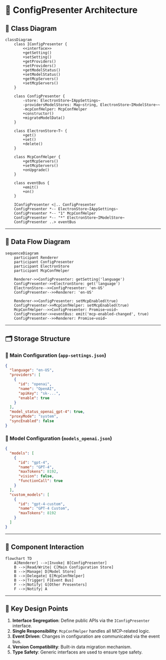 # 🧩 ConfigPresenter Architecture

## 📘 Class Diagram

```mermaid
classDiagram
    class IConfigPresenter {
        <<interface>>
        +getSetting()
        +setSetting()
        +getProviders()
        +setProviders()
        +getModelStatus()
        +setModelStatus()
        +getMcpServers()
        +setMcpServers()
    }

    class ConfigPresenter {
        -store: ElectronStore~IAppSettings~
        -providersModelStores: Map~string, ElectronStore~IModelStore~~
        -mcpConfHelper: McpConfHelper
        +constructor()
        +migrateModelData()
    }

    class ElectronStore~T~ {
        +get()
        +set()
        +delete()
    }

    class McpConfHelper {
        +getMcpServers()
        +setMcpServers()
        +onUpgrade()
    }

    class eventBus {
        +emit()
        +on()
    }

    IConfigPresenter <|.. ConfigPresenter
    ConfigPresenter *-- ElectronStore~IAppSettings~
    ConfigPresenter *-- "1" McpConfHelper
    ConfigPresenter *-- "*" ElectronStore~IModelStore~
    ConfigPresenter ..> eventBus
```

---

## 🔄 Data Flow Diagram

```mermaid
sequenceDiagram
    participant Renderer
    participant ConfigPresenter
    participant ElectronStore
    participant McpConfHelper

    Renderer->>ConfigPresenter: getSetting('language')
    ConfigPresenter->>ElectronStore: get('language')
    ElectronStore-->>ConfigPresenter: 'en-US'
    ConfigPresenter-->>Renderer: 'en-US'

    Renderer->>ConfigPresenter: setMcpEnabled(true)
    ConfigPresenter->>McpConfHelper: setMcpEnabled(true)
    McpConfHelper-->>ConfigPresenter: Promise~void~
    ConfigPresenter->>eventBus: emit('mcp-enabled-changed', true)
    ConfigPresenter-->>Renderer: Promise~void~
```

---

## 🗂 Storage Structure

### 📁 Main Configuration (`app-settings.json`)

```json
{
  "language": "en-US",
  "providers": [
    {
      "id": "openai",
      "name": "OpenAI",
      "apiKey": "sk-...",
      "enable": true
    }
  ],
  "model_status_openai_gpt-4": true,
  "proxyMode": "system",
  "syncEnabled": false
}
```

### 📁 Model Configuration (`models_openai.json`)

```json
{
  "models": [
    {
      "id": "gpt-4",
      "name": "GPT-4",
      "maxTokens": 8192,
      "vision": false,
      "functionCall": true
    }
  ],
  "custom_models": [
    {
      "id": "gpt-4-custom",
      "name": "GPT-4 Custom",
      "maxTokens": 8192
    }
  ]
}
```

---

## 🔧 Component Interaction

```mermaid
flowchart TD
    A[Renderer] -->|Invoke| B[ConfigPresenter]
    B -->|Read/Write| C[Main Configuration Store]
    B -->|Manage| D[Model Store]
    B -->|Delegate| E[McpConfHelper]
    B -->|Trigger| F[Event Bus]
    F -->|Notify| G[Other Presenters]
    F -->|Notify| A
```

---

## 🔑 Key Design Points

1. **Interface Segregation**: Define public APIs via the `IConfigPresenter` interface.
2. **Single Responsibility**: `McpConfHelper` handles all MCP-related logic.
3. **Event Driven**: Changes in configuration are communicated via the event bus.
4. **Version Compatibility**: Built-in data migration mechanism.
5. **Type Safety**: Generic interfaces are used to ensure type safety.
